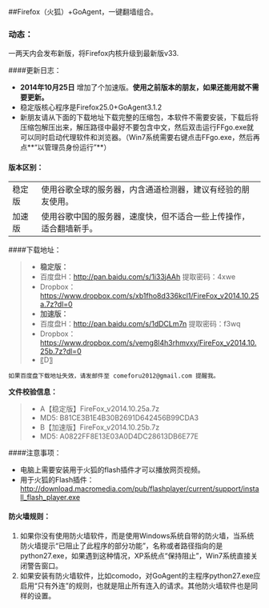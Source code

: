 ##Firefox（火狐）+GoAgent，一键翻墙组合。

### 动态：
一两天内会发布新版，将Firefox内核升级到最新版v33.

####更新日志：
* **2014年10月25日** 增加了个加速版。**使用之前版本的朋友，如果还能用就不需要更新。**
* 稳定版核心程序是Firefox25.0+GoAgent3.1.2
* 新朋友请从下面的下载地址下载完整的压缩包，本软件不需要安装，下载后将压缩包解压出来，解压路径中最好不要包含中文，然后双击运行FFgo.exe就可以同时启动代理软件和浏览器。（Win7系统需要右键点击FFgo.exe，然后再点**“以管理员身份运行”**）

#### 版本区别：
<table>
<tbody>
<tr>
<td>稳定版</td>
<td align="left">使用谷歌全球的服务器，内含通道检测器，建议有经验的朋友使用。</td>
</tr>
<tr>
<td>加速版</td>
<td align="left">使用谷歌中国的服务器，速度快，但不适合一些上传操作，适合翻墙新手。</td>
</tr>
</tbody>
</table>

####下载地址：
> * **稳定版：**
>  * 百度盘H：http://pan.baidu.com/s/1i33jAAh 提取密码：4xwe
>  * Dropbox：https://www.dropbox.com/s/xb1fho8d336kcl1/FireFox_v2014.10.25a.7z?dl=0
> * **加速版：**
>  * 百度盘H：http://pan.baidu.com/s/1dDCLm7n 提取密码：f3wq
>  * Dropbox：https://www.dropbox.com/s/vemg8l4h3rhmvxy/FireFox_v2014.10.25b.7z?dl=0
> * 〖D〗

`如果百度盘下载地址失效，请发邮件至 comeforu2012@gmail.com 提醒我。`

**文件校验信息：**
> * A【稳定版】FireFox_v2014.10.25a.7z
>  * MD5: B81CE3B1E4B30B2691D642456B99CDA3
> * B【加速版】FireFox_v2014.10.25b.7z
>  * MD5: A0822FF8E13E03A0D4DC28613DB6E77E

####注意事项：
* 电脑上需要安装用于火狐的flash插件才可以播放网页视频。
 *  用于火狐的Flash插件：http://download.macromedia.com/pub/flashplayer/current/support/install_flash_player.exe

#### 防火墙规则：
1. 如果你没有使用防火墙软件，而是使用Windows系统自带的防火墙，当系统防火墙提示“已阻止了此程序的部分功能”，名称或者路径指向的是python27.exe，如果遇到这种情况，XP系统点“保持阻止”，Win7系统直接关闭警告窗口。
2. 如果安装有防火墙软件，比如comodo，对GoAgent的主程序python27.exe应启用“只有外连”的规则，也就是阻止所有连入的请求。其他防火墙软件也是同样的设置。
